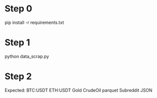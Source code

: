 # Step 0
pip install -r requirements.txt

# Step 1
python data_scrap.py 

# Step 2
Expected: BTC:USDT ETH:USDT Gold CrudeOil parquet Subreddit JSON
